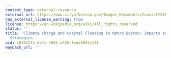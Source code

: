 ```yaml
---
content_type: external-resource
external_url: https://www.cityofboston.gov/Images_Documents/Coastal%20Flooding%20Metro%20Boston_tcm3-31975.pdf
has_external_license_warning: true
license: https://en.wikipedia.org/wiki/All_rights_reserved
status: ''
title: 'Climate Change and Coastal Flooding in Metro Boston: Impacts and Adaptation
  Strategies.'
uid: c82622f1-6cfc-4694-a455-feee4944c1f1
wayback_url: ''
---
```

